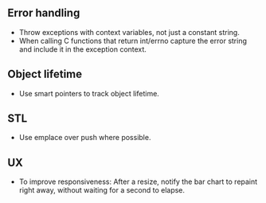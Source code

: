## Error handling

* Throw exceptions with context variables, not just a constant string.
* When calling C functions that return int/errno capture the error string
and include it in the exception context.

## Object lifetime

* Use smart pointers to track object lifetime.

## STL

* Use emplace over push where possible.

## UX

* To improve responsiveness: After a resize, notify the bar chart to repaint
  right away, without waiting for a second to elapse.
